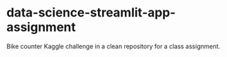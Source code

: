 # data-science-streamlit-app-assignment
Bike counter Kaggle challenge in a clean repository for a class assignment.
